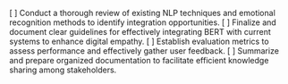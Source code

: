 [ ] Conduct a thorough review of existing NLP techniques and emotional recognition methods to identify integration opportunities.
[ ] Finalize and document clear guidelines for effectively integrating BERT with current systems to enhance digital empathy.
[ ] Establish evaluation metrics to assess performance and effectively gather user feedback.
[ ] Summarize and prepare organized documentation to facilitate efficient knowledge sharing among stakeholders.